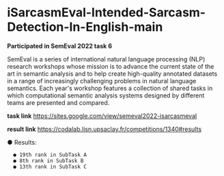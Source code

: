 # iSarcasmEval-Intended-Sarcasm-Detection-In-English-main
 
**Participated in SemEval 2022 task 6** 

SemEval is a series of international natural language processing (NLP) research workshops whose mission is to advance the current state of the art in semantic analysis and to help create high-quality annotated datasets in a range of increasingly challenging problems in natural language semantics. Each year's workshop features a collection of shared tasks in which computational semantic analysis systems designed by different teams are presented and compared.

**task link** https://sites.google.com/view/semeval2022-isarcasmeval

**result link** https://codalab.lisn.upsaclay.fr/competitions/1340#results


● Results: 

      ● 19th rank in SubTask A
      ● 8th rank in SubTask B 
      ● 13th rank in SubTask C
